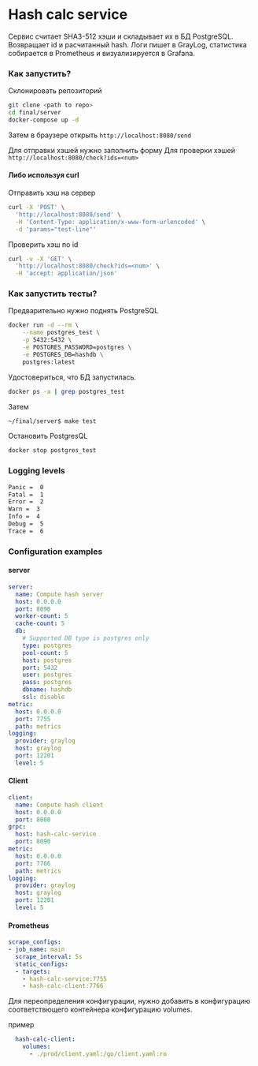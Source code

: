 
# Hash calc service

Сервис считает SHA3-512 хэши и складывает их в БД PostgreSQL. Возвращает id и расчитанный hash. 
Логи пишет в GrayLog, статистика собирается в Prometheus и визуализируется в Grafana.

### Как запустить?

Склонировать репозиторий
```sh
git clone <path to repo>
cd final/server
docker-compose up -d
```

Затем в браузере открыть 
`http://localhost:8080/send`

Для отправки хэшей нужно заполнить форму
Для проверки хэшей
`http://localhost:8080/check?ids=<num>`


#### Либо используя curl

Отправить хэш на сервер
```sh
curl -X 'POST' \
  'http://localhost:8080/send' \
  -H 'Content-Type: application/x-www-form-urlencoded' \
  -d 'params="test-line"'
```
Проверить хэш по id
```sh
curl -v -X 'GET' \
  'http://localhost:8080/check?ids=<num>' \
  -H 'accept: application/json'
```

### Как запустить тесты?
Предварительно нужно поднять PostgreSQL

```sh
docker run -d --rm \
    --name postgres_test \
    -p 5432:5432 \
    -e POSTGRES_PASSWORD=postgres \
    -e POSTGRES_DB=hashdb \
    postgres:latest
```

Удостовериться, что БД запустилась.
```sh
docker ps -a | grep postgres_test
```
Затем
```sh
~/final/server$ make test

```

Остановить PostgresQL
```sh
docker stop postgres_test
```

### Logging levels

```sh
Panic =  0
Fatal =  1
Error =  2
Warn =  3
Info =  4
Debug =  5
Trace =  6
```
### Configuration examples  

#### server

```yaml
server:
  name: Compute hash server
  host: 0.0.0.0
  port: 8090
  worker-count: 5
  cache-count: 5
  db:
    # Supported DB type is postgres only
    type: postgres
    pool-count: 5
    host: postgres
    port: 5432
    user: postgres
    pass: postgres
    dbname: hashdb
    ssl: disable
metric:
  host: 0.0.0.0
  port: 7755
  path: metrics
logging:
  provider: graylog
  host: graylog
  port: 12201
  level: 5
```
#### Client
```yaml
client:
  name: Compute hash client
  host: 0.0.0.0
  port: 8080
grpc:
  host: hash-calc-service
  port: 8090
metric:
  host: 0.0.0.0
  port: 7766
  path: metrics
logging:
  provider: graylog
  host: graylog
  port: 12201
  level: 5
```

#### Prometheus
```yaml
scrape_configs:
- job_name: main
  scrape_interval: 5s
  static_configs:
  - targets:
    - hash-calc-service:7755
    - hash-calc-client:7766
```

Для переопределения конфигурации, нужно добавить в конфигурацию соответствющего контейнера 
конфигурацию volumes.

пример
```yaml
  hash-calc-client:
    volumes:
      - ./prod/client.yaml:/go/client.yaml:ro  
```

